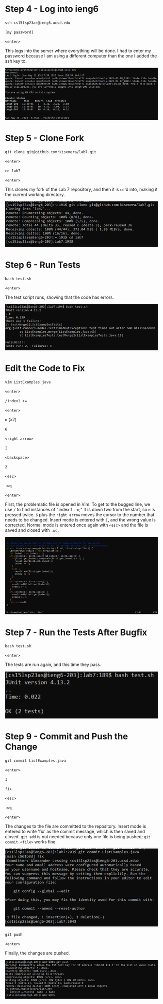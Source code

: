 # Step 4 - Log into ieng6

`ssh cs15lsp23as@ieng6.ucsd.edu`

`[my password]`

`<enter>`

This logs into the server where everything will be done. I had to enter my password because I am using a different computer than the one I added the ssh key to.

![Image](lr4a.PNG)

# Step 5 - Clone Fork

`git clone git@github.com:kisenera/lab7.git`

`<enter>`

`cd lab7`

`<enter>`

This clones my fork of the Lab 7 repository, and then it is `cd`'d into, making it the current working directory.

![Image](lr4b.PNG)

# Step 6 - Run Tests

`bash test.sh`

`<enter>`

The test script runs, showing that the code has errors.

![Image](lr4c.PNG)

# Edit the Code to Fix

`vim ListExamples.java`

`<enter>`

`/index1 +=`

`<enter>`
  
`n` (x2)

`6`
  
`<right arrow>`
  
`I`
  
`<backspace>`
  
`2`
  
`<esc>`
  
`:wq`

`<enter>`

First, the problematic file is opened in Vim. To get to the bugged line, we use `/` to find instances of "index 1 +=;" It is down two from the start, so `n` is pressed twice. `6` plus the `right arrow` moves the cursor to the number that needs to be changed. Insert mode is entered with `I`, and the wrong value is corrected. Normal mode is entered once again with `<esc>` and the file is saved and closed with `:wq`.

![Image](lr4d.PNG)
 
 # Step 7 - Run the Tests After Bugfix
 
`bash test.sh`

`<enter>`

The tests are run again, and this time they pass.

![Image](l4pass.png)

# Step 9 - Commit and Push the Change

`git commit ListExamples.java`

`<enter>`
  
`I`
  
`fix`

`<esc>`
  
`:wq`

`<enter>`

The changes to the file are committed to the repository. Insert mode is entered to write 'fix' as the commit message, which is then saved and closed. `git add` is not needed because only one file is being pushed; `git commit <file>` works fine.
  
![Image](lr4e.PNG)
  
`git push`

`<enter>`

Finally, the changes are pushed.
  
![Image](lr4f.PNG)
